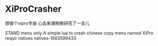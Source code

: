 # XiProCrasher

想做个xipro专崩 心血来潮稍微研究了一会儿



STAND menu only
A simple lua to crash chinese copy menu named XiPro
requir natives  natives-1663599433
